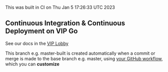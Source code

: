 This was built in CI on Thu Jan  5 17:26:33 UTC 2023


## Continuous Integration & Continuous Deployment on VIP Go

See our docs in the [VIP Lobby](https://vip.wordpress.com/documentation/automated-build-and-deploy-on-vip-go/)


This branch e.g. master-built is created automatically when 
a commit or merge is made to the base branch e.g. master, using [your GitHub workflow](../.github/workflows/ci.yml), which you can **customize**

